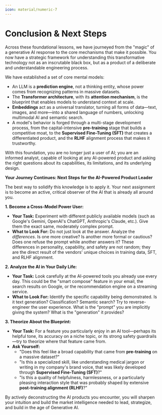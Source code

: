 ```yaml
---
icon: material/numeric-7
---
```


# Conclusion & Next Steps

Across these foundational lessons, we have journeyed from the "magic" of a generative AI response to the core mechanisms that make it possible. You now have a strategic framework for understanding this transformative technology not as an inscrutable black box, but as a product of a deliberate and understandable engineering process.

We have established a set of core mental models:

* An LLM is a **prediction engine**, not a thinking entity, whose power comes from recognizing patterns in massive datasets.
* The **Transformer architecture**, with its **attention mechanism**, is the blueprint that enables models to understand context at scale.
* **Embeddings** act as a universal translator, turning all forms of data—text, images, and more—into a shared language of numbers, unlocking multimodal AI and semantic search.
* A model's behavior is forged through a multi-stage development process, from the capital-intensive **pre-training** stage that builds a competitive moat, to the **Supervised Fine-Tuning (SFT)** that creates a differentiated product, and the **RLHF** alignment process that makes it trustworthy.

With this foundation, you are no longer just a user of AI; you are an informed analyst, capable of looking at any AI-powered product and asking the right questions about its capabilities, its limitations, and its underlying design.


**Your Journey Continues: Next Steps for the AI-Powered Product Leader**

The best way to solidify this knowledge is to apply it. Your next assignment is to become an active, critical observer of the AI that is already all around you.

**1. Become a Cross-Model Power User:**

* **Your Task:** Experiment with different publicly available models (such as Google's Gemini, OpenAI's ChatGPT, Anthropic's Claude, etc.). Give them the exact same, moderately complex prompt.
* **What to Look For:** Do not just look at the answer. Analyze the *differences*. Is one more creative? Is another more formal or cautious? Does one refuse the prompt while another answers it? These differences in personality, capability, and safety are not random; they are the direct result of the vendors' unique choices in training data, SFT, and RLHF alignment.

**2. Analyze the AI in Your Daily Life:**

* **Your Task:** Look carefully at the AI-powered tools you already use every day. This could be the "smart compose" feature in your email, the search results on Google, or the recommendation engine on a streaming service.
* **What to Look For:** Identify the specific capability being demonstrated. Is it text generation? Classification? Semantic search? Try to reverse-engineer the user experience. What is the "prompt" you are implicitly giving the system? What is the "generation" it provides?

**3. Theorize About the Blueprint:**

* **Your Task:** For a feature you particularly enjoy in an AI tool—perhaps its helpful tone, its accuracy on a niche topic, or its strong safety guardrails—try to theorize where that feature came from.
* **Ask Yourself:**
    * "Does this feel like a broad capability that came from **pre-training** on a massive dataset?"
    * "Is this a specialized skill, like understanding medical jargon or writing in my company's brand voice, that was likely developed through **Supervised Fine-Tuning (SFT)**?"
    * "Is this a quality of helpfulness, harmlessness, or a particularly pleasing interaction style that was probably shaped by extensive **post-training alignment (RLHF)**?"

By actively deconstructing the AI products you encounter, you will sharpen your intuition and build the market intelligence needed to lead, strategize, and build in the age of Generative AI.